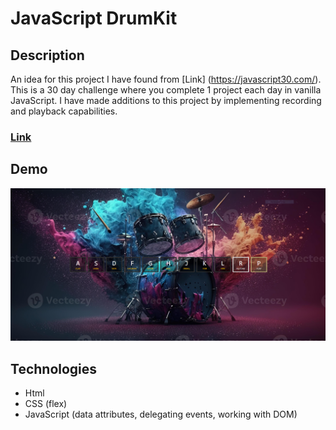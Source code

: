 # JavaScript DrumKit

## Description
An idea for this project I have found from [Link] (https://javascript30.com/). This is a 30 day challenge where you complete 1 project each day in vanilla JavaScript. I have made additions to this project by implementing recording and playback capabilities.

### [Link](https://nathanbailie.github.io/JavaScript-Drum-Kit/ "Click to play")

## Demo
<img src="https://github.com/NathanBailie/JavaScript-Drum-Kit/raw/main/assets/images/screenshot.PNG" width="600" />

## Technologies
* Html
* CSS (flex)
* JavaScript (data attributes, delegating events, working with DOM)